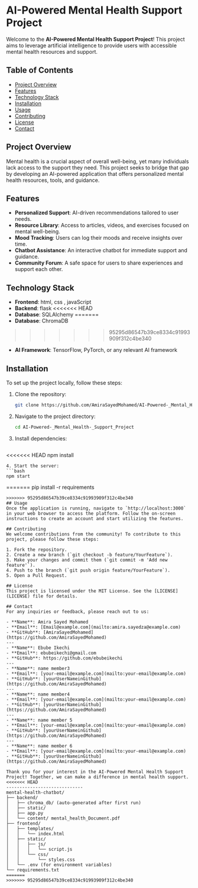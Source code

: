 # AI-Powered Mental Health Support Project

Welcome to the **AI-Powered Mental Health Support Project**! This project aims to leverage artificial intelligence to provide users with accessible mental health resources and support.

## Table of Contents
- [Project Overview](#project-overview)
- [Features](#features)
- [Technology Stack](#technology-stack)
- [Installation](#installation)
- [Usage](#usage)
- [Contributing](#contributing)
- [License](#license)
- [Contact](#contact)

## Project Overview
Mental health is a crucial aspect of overall well-being, yet many individuals lack access to the support they need. This project seeks to bridge that gap by developing an AI-powered application that offers personalized mental health resources, tools, and guidance.

## Features
- **Personalized Support**: AI-driven recommendations tailored to user needs.
- **Resource Library**: Access to articles, videos, and exercises focused on mental well-being.
- **Mood Tracking**: Users can log their moods and receive insights over time.
- **Chatbot Assistance**: An interactive chatbot for immediate support and guidance.
- **Community Forum**: A safe space for users to share experiences and support each other.

## Technology Stack
- **Frontend**: html, css , javaScript
- **Backend**: flask
<<<<<<< HEAD
- **Database**: SQLAlchemy
=======
- **Database**: ChromaDB
>>>>>>> 95295d86547b39ce8334c91993909f312c4be340
- **AI Framework**: TensorFlow, PyTorch, or any relevant AI framework

## Installation
To set up the project locally, follow these steps:

1. Clone the repository:
   ```bash
   git clone https://github.com/AmiraSayedMohamed/AI-Powered-_Mental_Health-_Support_Project.git
   ```
2. Navigate to the project directory:
   ```bash
   cd AI-Powered-_Mental_Health-_Support_Project
   ```
3. Install dependencies:
   ```bash
<<<<<<< HEAD
   npm install
   ```
4. Start the server:
   ```bash
   npm start
   ```

=======
   pip install -r requirements
   ```
>>>>>>> 95295d86547b39ce8334c91993909f312c4be340
## Usage
Once the application is running, navigate to `http://localhost:3000` in your web browser to access the platform. Follow the on-screen instructions to create an account and start utilizing the features.

## Contributing
We welcome contributions from the community! To contribute to this project, please follow these steps:

1. Fork the repository.
2. Create a new branch (`git checkout -b feature/YourFeature`).
3. Make your changes and commit them (`git commit -m 'Add new feature'`).
4. Push to the branch (`git push origin feature/YourFeature`).
5. Open a Pull Request.

## License
This project is licensed under the MIT License. See the [LICENSE](LICENSE) file for details.

## Contact
For any inquiries or feedback, please reach out to us:

- **Name**: Amira Sayed Mohamed
- **Email**: [Email@example.com](mailto:amira.sayedza@example.com)
- **GitHub**: [AmiraSayedMohamed](https://github.com/AmiraSayedMohamed)
---
- **Name**: Ebube Ikechi
- **Email**: ebubeikechi@gmail.com
- **GitHub**: https://github.com/ebubeikechi
---
- **Name**: name member3
- **Email**: [your-email@example.com](mailto:your-email@example.com)
- **GitHub**: [yourUserNameinGithub](https://github.com/AmiraSayedMohamed)
---
- **Name**: name member4
- **Email**: [your-email@example.com](mailto:your-email@example.com)
- **GitHub**: [yourUserNameinGithub](https://github.com/AmiraSayedMohamed)
---
- **Name**: name member 5
- **Email**: [your-email@example.com](mailto:your-email@example.com)
- **GitHub**: [yourUserNameinGithub](https://github.com/AmiraSayedMohamed)
---
- **Name**: name member 6
- **Email**: [your-email@example.com](mailto:your-email@example.com)
- **GitHub**: [yourUserNameinGithub](https://github.com/AmiraSayedMohamed)

Thank you for your interest in the AI-Powered Mental Health Support Project! Together, we can make a difference in mental health support.
<<<<<<< HEAD
 -----------------------------
 mental-health-chatbot/
├── backend/
│   ├── chroma_db/ (auto-generated after first run)
│   ├── static/
│   ├── app.py
│   └── content/ mental_health_Document.pdf
├── frontend/
│   ├── templates/
│   │   └── index.html
│   ├── static/
│   │   ├── js/
│   │   │   └── script.js
│   │   └── css/
│   │       └── styles.css
│   └── .env (for environment variables)
└── requirements.txt
=======
>>>>>>> 95295d86547b39ce8334c91993909f312c4be340
